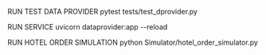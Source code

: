 
RUN TEST DATA PROVIDER
pytest tests/test_dprovider.py

RUN SERVICE
uvicorn dataprovider:app --reload

RUN HOTEL ORDER SIMULATION 
python Simulator/hotel_order_simulator.py